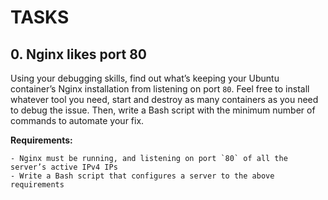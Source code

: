 # TASKS

## 0. Nginx likes port 80

Using your debugging skills, find out what’s keeping your Ubuntu container’s Nginx installation from listening on port `80`. Feel free to install whatever tool you need, start and destroy as many containers as you need to debug the issue. Then, write a Bash script with the minimum number of commands to automate your fix.

**Requirements:**

    - Nginx must be running, and listening on port `80` of all the server’s active IPv4 IPs
    - Write a Bash script that configures a server to the above requirements
